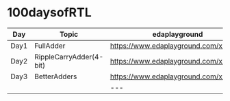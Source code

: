 # 100daysofRTL
 
| Day | Topic | edaplayground |
| ------------- | ------------- | ------------- |
| Day1  | FullAdder | https://www.edaplayground.com/x/QRRM |
| Day2  | RippleCarryAdder(4-bit)  | https://www.edaplayground.com/x/ffLR |
| Day3  | BetterAdders  | https://www.edaplayground.com/x/G49G |
| | | --- |
